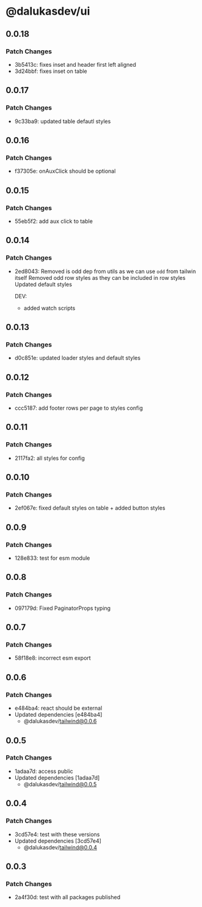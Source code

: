 # @dalukasdev/ui

## 0.0.18

### Patch Changes

- 3b5413c: fixes inset and header first left aligned
- 3d24bbf: fixes inset on table

## 0.0.17

### Patch Changes

- 9c33ba9: updated table defautl styles

## 0.0.16

### Patch Changes

- f37305e: onAuxClick should be optional

## 0.0.15

### Patch Changes

- 55eb5f2: add aux click to table

## 0.0.14

### Patch Changes

- 2ed8043: Removed is odd dep from utils as we can use `odd` from tailwin itself
  Removed odd row styles as they can be included in row styles
  Updated default styles

  DEV:

  - added watch scripts

## 0.0.13

### Patch Changes

- d0c851e: updated loader styles and default styles

## 0.0.12

### Patch Changes

- ccc5187: add footer rows per page to styles config

## 0.0.11

### Patch Changes

- 2117fa2: all styles for config

## 0.0.10

### Patch Changes

- 2ef067e: fixed default styles on table + added button styles

## 0.0.9

### Patch Changes

- 128e833: test for esm module

## 0.0.8

### Patch Changes

- 097179d: Fixed PaginatorProps typing

## 0.0.7

### Patch Changes

- 58f18e8: incorrect esm export

## 0.0.6

### Patch Changes

- e484ba4: react should be external
- Updated dependencies [e484ba4]
  - @dalukasdev/tailwind@0.0.6

## 0.0.5

### Patch Changes

- 1adaa7d: access public
- Updated dependencies [1adaa7d]
  - @dalukasdev/tailwind@0.0.5

## 0.0.4

### Patch Changes

- 3cd57e4: test with these versions
- Updated dependencies [3cd57e4]
  - @dalukasdev/tailwind@0.0.4

## 0.0.3

### Patch Changes

- 2a4f30d: test with all packages published
